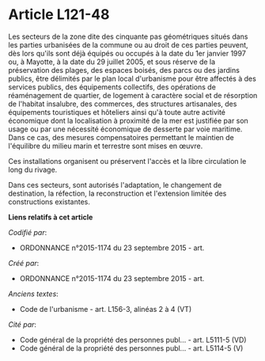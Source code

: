 # Article L121-48

Les secteurs de la zone dite des cinquante pas géométriques situés dans les parties urbanisées de la commune ou au droit de
ces parties peuvent, dès lors qu'ils sont déjà équipés ou occupés à la date du 1er janvier 1997 ou, à Mayotte, à la date du
29 juillet 2005, et sous réserve de la préservation des plages, des espaces boisés, des parcs ou des jardins publics, être
délimités par le plan local d'urbanisme pour être affectés à des services publics, des équipements collectifs, des opérations
de réaménagement de quartier, de logement à caractère social et de résorption de l'habitat insalubre, des commerces, des
structures artisanales, des équipements touristiques et hôteliers ainsi qu'à toute autre activité économique dont la
localisation à proximité de la mer est justifiée par son usage ou par une nécessité économique de desserte par voie maritime.
Dans ce cas, des mesures compensatoires permettant le maintien de l'équilibre du milieu marin et terrestre sont mises en
œuvre.

Ces installations organisent ou préservent l'accès et la libre circulation le long du rivage.

Dans ces secteurs, sont autorisés l'adaptation, le changement de destination, la réfection, la reconstruction et l'extension
limitée des constructions existantes.

**Liens relatifs à cet article**

_Codifié par_:

  - ORDONNANCE n°2015-1174 du 23 septembre 2015 - art.

_Créé par_:

  - ORDONNANCE n°2015-1174 du 23 septembre 2015 - art.

_Anciens textes_:

  - Code de l'urbanisme - art. L156-3, alinéas 2 à 4 (VT)

_Cité par_:

  - Code général de la propriété des personnes publ... - art. L5111-5 (VD)
  - Code général de la propriété des personnes publ... - art. L5114-5 (V)
